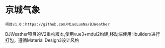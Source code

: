 # 京城气象

	项目v1.0：https://github.com/MiaoLuoNa/BJWeather
BJWeather项目的V2重构版本,使用vue3+mdui2构建,移动端使用Hbuilderx进行打包，遵循Material Design3设计风格
